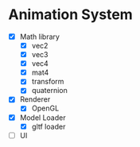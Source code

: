 # Animation System
- [X] Math library
  - [X] vec2
  - [X] vec3
  - [X] vec4
  - [X] mat4
  - [X] transform
  - [X] quaternion 
- [X] Renderer
  - [X] OpenGL 
- [X] Model Loader
  - [X] gltf loader
- [ ] UI
